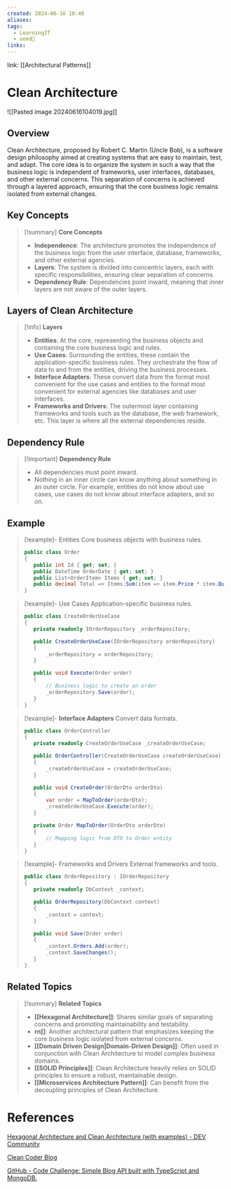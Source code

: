 ```yaml
---
created: 2024-06-16 10:40
aliases: 
tags:
  - LearningIT
  - seed🌱
links:
---
```


link: [[Architectural Patterns]]

# Clean Architecture

![[Pasted image 20240616104019.jpg]]

## Overview


Clean Architecture, proposed by Robert C. Martin (Uncle Bob), is a software design philosophy aimed at creating systems that are easy to maintain, test, and adapt. The core idea is to organize the system in such a way that the business logic is independent of frameworks, user interfaces, databases, and other external concerns. This separation of concerns is achieved through a layered approach, ensuring that the core business logic remains isolated from external changes.

## Key Concepts

> [!summary] **Core Concepts**
> 
> - **Independence**: The architecture promotes the independence of the business logic from the user interface, database, frameworks, and other external agencies.
> - **Layers**: The system is divided into concentric layers, each with specific responsibilities, ensuring clear separation of concerns.
> - **Dependency Rule**: Dependencies point inward, meaning that inner layers are not aware of the outer layers.

## Layers of Clean Architecture

> [!info] **Layers**
> 
> - **Entities**: At the core, representing the business objects and containing the core business logic and rules.
> - **Use Cases**: Surrounding the entities, these contain the application-specific business rules. They orchestrate the flow of data to and from the entities, driving the business processes.
> - **Interface Adapters**: These convert data from the format most convenient for the use cases and entities to the format most convenient for external agencies like databases and user interfaces.
> - **Frameworks and Drivers**: The outermost layer containing frameworks and tools such as the database, the web framework, etc. This layer is where all the external dependencies reside.

## Dependency Rule

> [!important] **Dependency Rule**
> 
> - All dependencies must point inward. 
> - Nothing in an inner circle can know anything about something in an outer circle. For example, entities do not know about use cases, use cases do not know about interface adapters, and so on.

## Example


> [!example]- Entities
> Core business objects with business rules.
>``` csharp
>public class Order
>{
>    public int Id { get; set; }
>    public DateTime OrderDate { get; set; }
>    public List<OrderItem> Items { get; set; }
>    public decimal Total => Items.Sum(item => item.Price * item.Quantity);
>}
>
>```


> [!example]- Use Cases
> Application-specific business rules.
>``` csharp
>public class CreateOrderUseCase
>{
>    private readonly IOrderRepository _orderRepository;
>
>    public CreateOrderUseCase(IOrderRepository orderRepository)
>    {
>        _orderRepository = orderRepository;
>    }
>
>    public void Execute(Order order)
>    {
>        // Business logic to create an order
>        _orderRepository.Save(order);
>    }
>}
>
>```


> [!example]- **Interface Adapters**
> Convert data formats.
>``` csharp
>public class OrderController
>{
>    private readonly CreateOrderUseCase _createOrderUseCase;
>
>    public OrderController(CreateOrderUseCase createOrderUseCase)
>    {
>        _createOrderUseCase = createOrderUseCase;
>    }
>
>    public void CreateOrder(OrderDto orderDto)
>    {
>        var order = MapToOrder(orderDto);
>        _createOrderUseCase.Execute(order);
>    }
>
>    private Order MapToOrder(OrderDto orderDto)
>    {
>        // Mapping logic from DTO to Order entity
>    }
>}
>
>```


> [!example]- Frameworks and Drivers
> External frameworks and tools.
>``` csharp
>public class OrderRepository : IOrderRepository
>{
>    private readonly DbContext _context;
>
>    public OrderRepository(DbContext context)
>    {
>        _context = context;
>    }
>
>    public void Save(Order order)
>    {
>        _context.Orders.Add(order);
>        _context.SaveChanges();
>    }
>}
>
>```

## Related Topics

> [!summary] **Related Topics**
> 
> - **[[Hexagonal Architecture]]**: Shares similar goals of separating concerns and promoting maintainability and testability.
> - **[](Hexagonal%20Architecture%20Pattern.md)rn]]**: Another architectural pattern that emphasizes keeping the core business logic isolated from external concerns.
> - **[[Domain Driven Design|Domain-Driven Design]]**: Often used in conjunction with Clean Architecture to model complex business domains.
> - **[[SOLID Principles]]**: Clean Architecture heavily relies on SOLID principles to ensure a robust, maintainable design.
> - **[[Microservices Architecture Pattern]]**: Can benefit from the decoupling principles of Clean Architecture.

# References 

[Hexagonal Architecture and Clean Architecture (with examples) - DEV Community](https://dev.to/dyarleniber/hexagonal-architecture-and-clean-architecture-with-examples-48oi)

[Clean Coder Blog](https://blog.cleancoder.com/uncle-bob/2012/08/13/the-clean-architecture.html)

[GitHub - Code Challenge: Simple Blog API built with TypeScript and MongoDB.](https://github.com/dyarleniber/simple-blog-application-backend-challenge)
